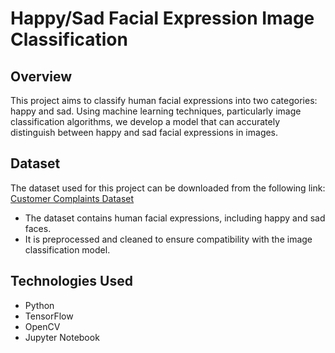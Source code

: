 # Happy/Sad Facial Expression Image Classification

## Overview
This project aims to classify human facial expressions into two categories: happy and sad. Using machine learning techniques, particularly image classification algorithms, we develop a model that can accurately distinguish between happy and sad facial expressions in images.

## Dataset
The dataset used for this project can be downloaded from the following link:
[Customer Complaints Dataset](https://www.dropbox.com/scl/fi/iou4mz5qel9rwq2n0c05w/complaints.csv?rlkey=ws46i06r672q61bcqjaqsrocc&dl=0)
- The dataset contains human facial expressions, including happy and sad faces.
- It is preprocessed and cleaned to ensure compatibility with the image classification model.

## Technologies Used
- Python
- TensorFlow
- OpenCV
- Jupyter Notebook
